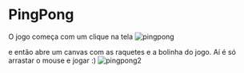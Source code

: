 # PingPong
O jogo começa com um clique na tela
![pingpong](https://user-images.githubusercontent.com/67484044/134735395-a744c285-68ad-43db-964f-53b28a844990.PNG)

e então abre um canvas com as raquetes e a bolinha do jogo. Aí é só arrastar o mouse e jogar :)
![pingpong2](https://user-images.githubusercontent.com/67484044/134735960-1533ec99-9add-40f7-9f56-b615e1918c93.PNG)

